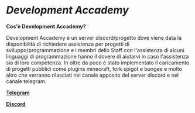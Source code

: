 # ***Development Accademy***

**Cos'è Development Accademy?**

Development Accademy è un server discord/progetto dove viene data la disponibilità di richiedere assistenza per progetti di sviluppo/programmazione e i membri dello Staff con l'assistenza di alcuni linguaggi di programmazione hanno il dovere di aiutarvi in caso l'assistenza sia di loro competenza.
In oltre da poco è stato implementato il caricamento di progetti pubblici come plugins minecraft, fork spigot e bungee  e molto altro che verranno rilasciati nel canale apposito del server discord e nel canale telegram.

[**Telegram**](https://t.me/DevelopmentAccademy)

[**Discord**](https://discord.gg/c92ySfQwCM)
